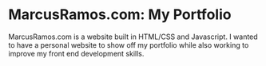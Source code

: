 # MarcusRamos.com: My Portfolio

MarcusRamos.com is a website built in HTML/CSS and Javascript. I wanted to have a personal website to show off my portfolio while also working to improve my front end development skills.
